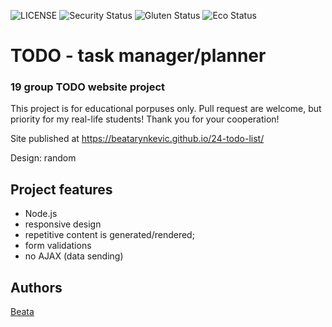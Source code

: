 ![LICENSE](https://img.shields.io/badge/license-MIT-blue.svg?style=flat-square)
![Security Status](https://img.shields.io/security-headers?label=Security&url=https%3A%2F%2Fgithub.com&style=flat-square)
![Gluten Status](https://img.shields.io/badge/Gluten-Free-green.svg)
![Eco Status](https://img.shields.io/badge/ECO-Friendly-green.svg)


# TODO - task manager/planner
### 19 group TODO website project

This project is for educational porpuses only. Pull request are welcome, but priority for my real-life students! Thank you for your cooperation!

Site published at https://beatarynkevic.github.io/24-todo-list/

Design: random


## Project features
- Node.js
- responsive design
- repetitive content is generated/rendered;
- form validations
- no AJAX (data sending)

## Authors
[Beata](https://github.com/beatarynkevic) 